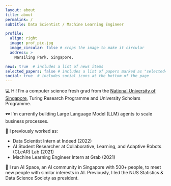 ```yaml
---
layout: about
title: about
permalink: /
subtitle: Data Scientist / Machine Learning Engineer

profile:
  align: right
  image: prof_pic.jpg
  image_circular: false # crops the image to make it circular
  address: >
    Marsiling Park, Singapore.

news: true  # includes a list of news items
selected_papers: false # includes a list of papers marked as "selected={true}"
social: true  # includes social icons at the bottom of the page
---
```


💻 Hi! I’m a computer science fresh grad from the [National University of Singapore](https://www.comp.nus.edu.sg), Turing Research Programme and University Scholars Programme.

🕶️ I'm currently building Large Language Model (LLM) agents to scale business processes.

💼 I previously worked as:
- Data Scientist Intern at Indeed (2022)
- AI Student Researcher at Collaborative, Learning, and Adaptive Robots (CLeAR) Lab (2021)
- Machine Learning Engineer Intern at Grab (2021)

🧠 I run AI Space, an AI community in Singapore with 500+ people, to meet new people with similar interests in AI. Previously, I led the NUS Statistics & Data Science Society as president.
